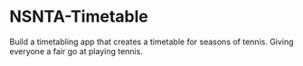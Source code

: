 # NSNTA-Timetable
Build a timetabling app that creates a timetable for seasons of tennis. Giving everyone a fair go at playing tennis.
